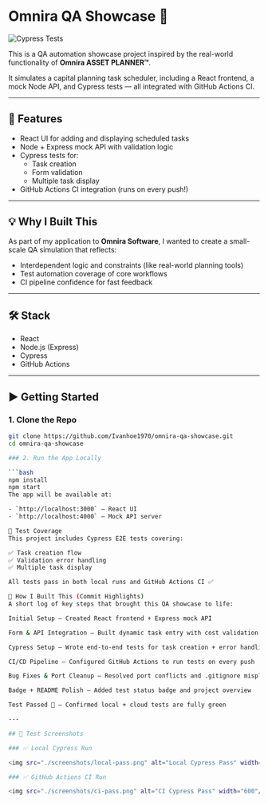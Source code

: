 # Omnira QA Showcase 🚀
![Cypress Tests](https://github.com/Ivanhoe1970/omnira-qa-showcase/actions/workflows/cypress.yml/badge.svg)

This is a QA automation showcase project inspired by the real-world functionality of **Omnira ASSET PLANNER™**.

It simulates a capital planning task scheduler, including a React frontend, a mock Node API, and Cypress tests — all integrated with GitHub Actions CI.

---

## 🧩 Features

- React UI for adding and displaying scheduled tasks  
- Node + Express mock API with validation logic  
- Cypress tests for:  
  - Task creation  
  - Form validation  
  - Multiple task display  
- GitHub Actions CI integration (runs on every push!)

---

## 💡 Why I Built This

As part of my application to **Omnira Software**, I wanted to create a small-scale QA simulation that reflects:

- Interdependent logic and constraints (like real-world planning tools)  
- Test automation coverage of core workflows  
- CI pipeline confidence for fast feedback

---

## 🛠️ Stack

- React  
- Node.js (Express)  
- Cypress  
- GitHub Actions

---

## ▶️ Getting Started

### 1. Clone the Repo

```bash
git clone https://github.com/Ivanhoe1970/omnira-qa-showcase.git
cd omnira-qa-showcase

### 2. Run the App Locally

```bash
npm install
npm start
The app will be available at:

- `http://localhost:3000` – React UI  
- `http://localhost:4000` – Mock API server

🧪 Test Coverage
This project includes Cypress E2E tests covering:

✅ Task creation flow
✅ Validation error handling
✅ Multiple task display

All tests pass in both local runs and GitHub Actions CI ✅

🧱 How I Built This (Commit Highlights)
A short log of key steps that brought this QA showcase to life:

Initial Setup – Created React frontend + Express mock API

Form & API Integration – Built dynamic task entry with cost validation

Cypress Setup – Wrote end-to-end tests for task creation + error handling

CI/CD Pipeline – Configured GitHub Actions to run tests on every push

Bug Fixes & Port Cleanup – Resolved port conflicts and .gitignore misplacement

Badge + README Polish – Added test status badge and project overview

Test Passed 🎉 – Confirmed local + cloud tests are fully green

---

## 📸 Test Screenshots

### ✅ Local Cypress Run

<img src="./screenshots/local-pass.png" alt="Local Cypress Pass" width="600"/>

### ✅ GitHub Actions CI Run

<img src="./screenshots/ci-pass.png" alt="CI Cypress Pass" width="600"/>
